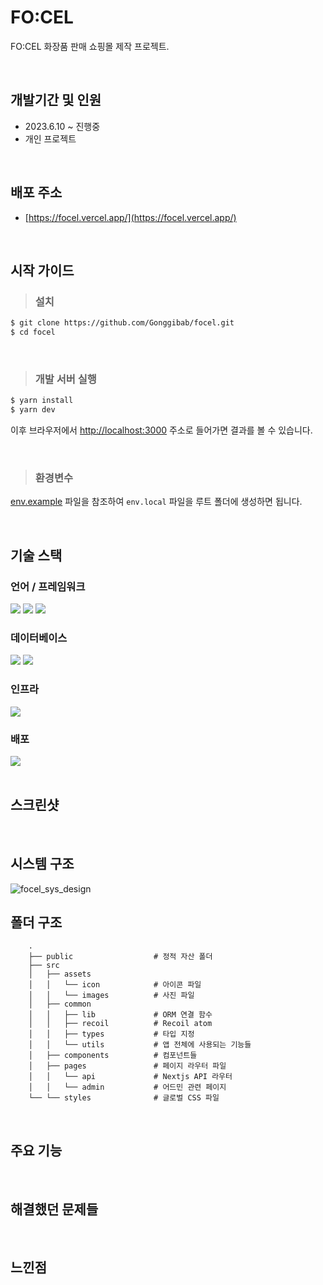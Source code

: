# FO:CEL
FO:CEL 화장품 판매 쇼핑몰 제작 프로젝트.

<br/>

## 개발기간 및 인원
- 2023.6.10 ~ 진행중
- 개인 프로젝트
<br/>

## 배포 주소
- [https://focel.vercel.app/](https://focel.vercel.app/)
<br/>

## 시작 가이드

> ### 설치 
```bash
$ git clone https://github.com/Gonggibab/focel.git
$ cd focel
```
<br/>

> ### 개발 서버 실행
```bash
$ yarn install
$ yarn dev
```
이후 브라우저에서 [http://localhost:3000](http://localhost:3000) 주소로 들어가면 결과를 볼 수 있습니다.

<br/>

> ### 환경변수
[env.example](https://github.com/Gonggibab/focel/blob/main/env.example) 파일을 참조하여 ```env.local``` 파일을 루트 폴더에 생성하면 됩니다.

<br/>

## 기술 스택
### 언어 / 프레임워크
<div>
  <img src="https://img.shields.io/badge/Tailwind-06B6D4?style=for-the-badge&logo=tailwindcss&logoColor=white">
  <img src="https://img.shields.io/badge/Typescript-3178C6?style=for-the-badge&logo=typescript&logoColor=white">
  <img src="https://img.shields.io/badge/NextJS-000000?style=for-the-badge&logo=nextdotjs&logoColor=white">
</div>

### 데이터베이스
<div>
  <img src="https://img.shields.io/badge/MongoDB-47A248?style=for-the-badge&logo=mongodb&logoColor=white">
  <img src="https://img.shields.io/badge/Prisma-2D3748?style=for-the-badge&logo=prisma&logoColor=white">
</div>

### 인프라
<div>
  <img src="https://img.shields.io/badge/Cloudinary-3448c5?style=for-the-badge">
</div>

### 배포
<div>
  <img src="https://img.shields.io/badge/vercel-000000?style=for-the-badge&logo=vercel&logoColor=white">
</div>
<br/>

## 스크린샷

<br/>

## 시스템 구조
![focel_sys_design](https://github.com/Gonggibab/focel/assets/83758021/c0e53dba-9ba2-40a9-8c56-82b83a10d2c6)
<br/>


## 폴더 구조
```
    .
    ├── public                  # 정적 자산 폴더
    ├── src                     
    │   ├── assets              
    │   │   └── icon            # 아이콘 파일
    │   │   └── images          # 사진 파일
    │   ├── common              
    │   │   ├── lib             # ORM 연결 함수
    │   │   ├── recoil          # Recoil atom
    │   │   ├── types           # 타입 지정
    │   │   └── utils           # 앱 전체에 사용되는 기능들
    │   ├── components          # 컴포넌트들
    │   ├── pages               # 페이지 라우터 파일
    │   │   └── api             # Nextjs API 라우터
    │   │   └── admin           # 어드민 관련 페이지
    └── └── styles              # 글로벌 CSS 파일
```
<br/>

## 주요 기능

<br/>

## 해결했던 문제들

<br/>


## 느낀점
